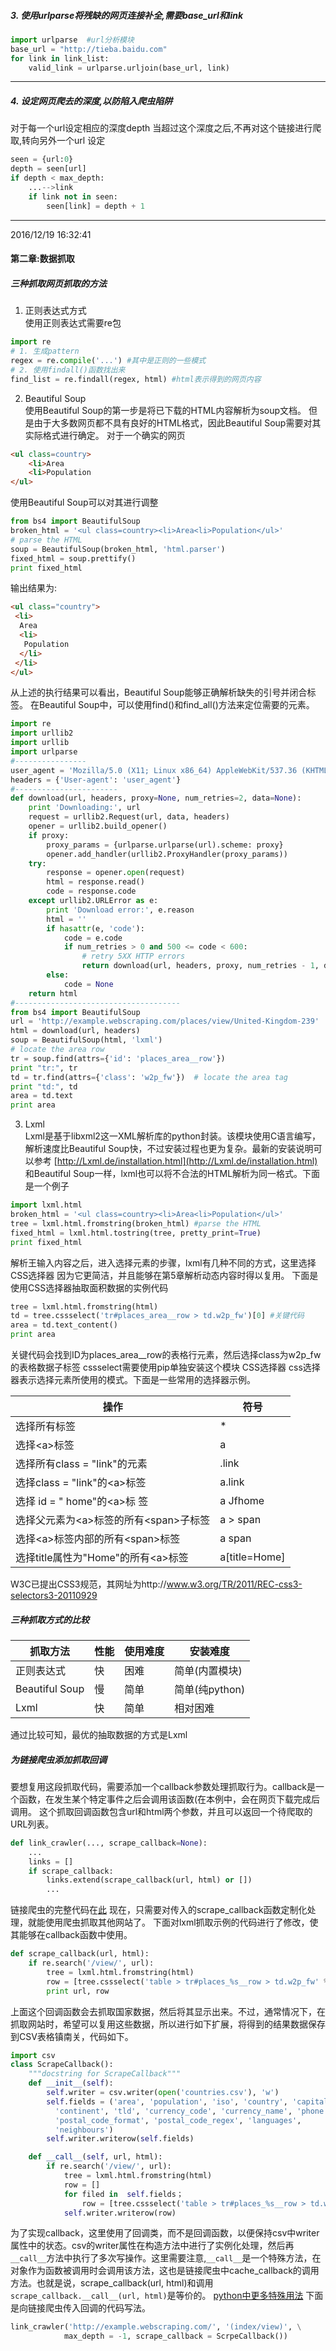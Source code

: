 ##### 3. 使用urlparse将残缺的网页连接补全,需要base_url和link
```python
import urlparse  #url分析模块
base_url = "http://tieba.baidu.com"
for link in link_list:
    valid_link = urlparse.urljoin(base_url, link)
```
-------------
##### 4. 设定网页爬去的深度,以防陷入爬虫陷阱
对于每一个url设定相应的深度depth
当超过这个深度之后,不再对这个链接进行爬取,转向另外一个url
设定
```python
seen = {url:0}
depth = seen[url]
if depth < max_depth:
    ...-->link
    if link not in seen:
        seen[link] = depth + 1
```
---
2016/12/19 16:32:41
#### 第二章:数据抓取
##### 三种抓取网页抓取的方法
1. 正则表达式方式  
使用正则表达式需要re包
```python
import re
# 1. 生成pattern
regex = re.compile('...') #其中是正则的一些模式
# 2. 使用findall()函数找出来
find_list = re.findall(regex, html) #html表示得到的网页内容
```
2. Beautiful Soup  
使用Beautiful Soup的第一步是将已下载的HTML内容解析为soup文档。
但是由于大多数网页都不具有良好的HTML格式，因此Beautiful Soup需要对其实际格式进行确定。
对于一个确实的网页
```html
<ul class=country>
    <li>Area
    <li>Population
</ul>
```
使用Beautiful Soup可以对其进行调整
```python
from bs4 import BeautifulSoup
broken_html = '<ul class=country><li>Area<li>Population</ul>'
# parse the HTML
soup = BeautifulSoup(broken_html, 'html.parser')
fixed_html = soup.prettify()
print fixed_html
```
输出结果为:
```html
<ul class="country">
 <li>
  Area
  <li>
   Population
  </li>
 </li>
</ul>
```
从上述的执行结果可以看出，Beautiful Soup能够正确解析缺失的引号并闭合标签。
在Beautiful Soup中，可以使用find()和find_all()方法来定位需要的元素。
```python
import re
import urllib2
import urllib
import urlparse
#----------------
user_agent = 'Mozilla/5.0 (X11; Linux x86_64) AppleWebKit/537.36 (KHTML, like Gecko) Chrome/54.0.2840.100 Safari/537.36'
headers = {'User-agent': 'user_agent'}
#-----------------------
def download(url, headers, proxy=None, num_retries=2, data=None):
    print 'Downloading:', url
    request = urllib2.Request(url, data, headers)
    opener = urllib2.build_opener()
    if proxy:
        proxy_params = {urlparse.urlparse(url).scheme: proxy}
        opener.add_handler(urllib2.ProxyHandler(proxy_params))
    try:
        response = opener.open(request)
        html = response.read()
        code = response.code
    except urllib2.URLError as e:
        print 'Download error:', e.reason
        html = ''
        if hasattr(e, 'code'):
            code = e.code
            if num_retries > 0 and 500 <= code < 600:
                # retry 5XX HTTP errors
                return download(url, headers, proxy, num_retries - 1, data)
        else:
            code = None
    return html
#-------------------------------------
from bs4 import BeautifulSoup
url = 'http://example.webscraping.com/places/view/United-Kingdom-239'
html = download(url, headers)
soup = BeautifulSoup(html, 'lxml')
# locate the area row
tr = soup.find(attrs={'id': 'places_area__row'})
print "tr:", tr
td = tr.find(attrs={'class': 'w2p_fw'})  # locate the area tag
print "td:", td
area = td.text
print area
```
3. Lxml  
Lxml是基于libxml2这一XML解析库的python封装。该模块使用C语言编写，
解析速度比Beautiful Soup快，不过安装过程也更为复杂。最新的安装说明可以参考
[http://Lxml.de/installation.html](http://Lxml.de/installation.html)
和Beautiful Soup一样，lxml也可以将不合法的HTML解析为同一格式。下面是一个例子
```python
import lxml.html
broken_html = '<ul class=country><li>Area<li>Population</ul>'
tree = lxml.html.fromstring(broken_html) #parse the HTML
fixed_html = lxml.html.tostring(tree, pretty_print=True)
print fixed_html
```
解析王输入内容之后，进入选择元素的步骤，lxml有几种不同的方式，这里选择CSS选择器
因为它更简洁，并且能够在第5章解析动态内容时得以复用。
下面是使用CSS选择器抽取面积数据的实例代码
```python
tree = lxml.html.fromstring(html)
td = tree.cssselect('tr#places_area__row > td.w2p_fw')[0] #关键代码
area = td.text_content()
print area
```
关键代码会找到ID为places_area__row的表格行元素，然后选择class为w2p_fw的表格数据子标签
cssselect需要使用pip单独安装这个模块
CSS选择器
css选择器表示选择元素所使用的模式。下面是一些常用的选择器示例。

操作          |符号
 --  |   --
选择所有标签| * 
选择<a\>标签| a 
选择所有class = "link"的元素|.link
选择class = "link"的<a\>标签| a.link
选择 id = " home"的<a\>标 签| a Jfhome
选择父元素为<a\>标签的所有<span\>子标签| a > span
选择<a\>标签内部的所有<span\>标签|a span
选择title属性为"Home"的所有<a\>标签|a[title=Home]


W3C已提出CSS3规范，其网址为http://www.w3.org/TR/2011/REC-css3-selectors3-20110929
##### 三种抓取方式的比较

抓取方法|性能|使用难度|安装难度
--|--|--|--
正则表达式|快|困难|简单(内置模块)
Beautiful Soup|慢|简单|简单(纯python)
Lxml|快|简单|相对困难
通过比较可知，最优的抽取数据的方式是Lxml

##### 为链接爬虫添加抓取回调
要想复用这段抓取代码，需要添加一个callback参数处理抓取行为。callback是一个函数，在发生某个特定事件之后会调用该函数(在本例中，会在网页下载完成后调用。
这个抓取回调函数包含url和html两个参数，并且可以返回一个待爬取的URL列表。
```python
def link_crawler(..., scrape_callback=None):
    ...
    links = []
    if scrape_callback:
        links.extend(scrape_callback(url, html) or [])
        ...
```
链接爬虫的完整代码在[此](https://bitbucket.org/wswp/code/src/tip/chapter02/link_crawler.py)
现在，只需要对传入的scrape_callback函数定制化处理，就能使用爬虫抓取其他网站了。
下面对lxml抓取示例的代码进行了修改，使其能够在callback函数中使用。
```python
def scrape_callback(url, html):
    if re.search('/view/', url):
        tree = lxml.html.fromstring(html)
        row = [tree.cssselect('table > tr#places_%s__row > td.w2p_fw' % filed)[0].text_content() for filed in FILEDS]
        print url, row
```
上面这个回调函数会去抓取国家数据，然后将其显示出来。不过，通常情况下，在抓取网站时，希望可以复用这些数据，所以进行如下扩展，将得到的结果数据保存到CSV表格镇南关，代码如下。
```python
import csv
class ScrapeCallback():
    """docstring for ScrapeCallback"""
    def __init__(self):
        self.writer = csv.writer(open('countries.csv'), 'w')
        self.fields = ('area', 'population', 'iso', 'country', 'capital',
          'continent', 'tld', 'currency_code', 'currency_name', 'phone',
          'postal_code_format', 'postal_code_regex', 'languages',
          'neighbours')
        self.writer.writerow(self.fields)

    def __call__(self, url, html):
        if re.search('/view/', url):
            tree = lxml.html.fromstring(html)
            row = []
            for filed in  self.fields；
                row = [tree.cssselect('table > tr#places_%s__row > td.w2p_fw' % filed)[0].text_content() for filed in FILEDS]
            self.writer.writerow(row)
```
为了实现callback，这里使用了回调类，而不是回调函数，以便保持csv中writer属性中的状态。csv的writer属性在构造方法中进行了实例化处理，然后再`__call__`方法中执行了多次写操作。这里需要注意,`__call__`是一个特殊方法，在对象作为函数被调用时会调用该方法，这也是链接爬虫中cache_callback的调用方法。也就是说，scrape_callback(url, html)和调用`scrape_callback.__call__(url, html)`是等价的。
[python中更多特殊用法](https://docs.python.org/2/reference/datamodel.html#special-method-names)
下面是向链接爬虫传入回调的代码写法。
```python
link_crawler('http://example.webscraping.com/', '(index/view)', \
            max_depth = -1, scrape_callback = ScrpeCallback())
```